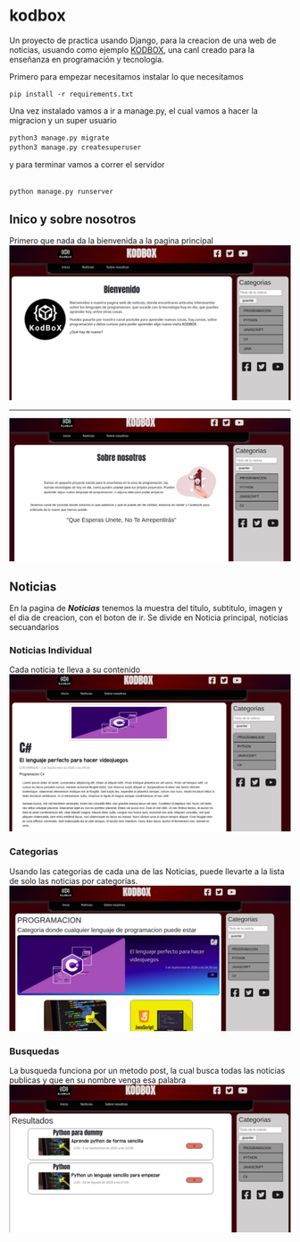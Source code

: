 # kodbox

Un proyecto de practica usando Django, para la creacion de una web de noticias, usuando como ejemplo [KODBOX](https://www.youtube.com/channel/UCoEIYAsPco1b1AKyDDVi3fg), una canl creado para la enseñanza en programación y tecnologia.

Primero para empezar necesitamos instalar lo que necesitamos
```	
pip install -r requirements.txt
```

Una vez instalado vamos a ir a manage.py, el cual vamos a hacer la migracion y un super usuario

```python
python3 manage.py migrate
python3 manage.py createsuperuser

```
y para terminar vamos a correr el servidor

```python

python manage.py runserver

```

## Inico y sobre nosotros
Primero que nada da la bienvenida a la pagina principal
<br>
<img src="github/Bienvenida.png" alt="Bienvenido">
<hr>
<img src="github/sobre.png" alt="Sobre Nosotros">
<br>

## Noticias
En la pagina de ***Noticias*** tenemos la muestra del titulo, subtitulo, imagen y el dia de creacion, con el boton de ir.
Se divide en Noticia principal, noticias secuandarios
<br>

### Noticias Individual
Cada noticia te lleva a su contenido
<br>
<img src="github/noticiaIndividual.png" alt="Noticias Individual">
<br>

### Categorias
Usando las categorias de cada una de las Noticias, puede llevarte a la lista de solo las noticias por categorias.
<br>
<img src="github/porCategorias.png" alt="Categorias">
<br>

### Busquedas
La busqueda funciona por un metodo post, la cual busca todas las noticias publicas y que en su nombre venga esa palabra
<br>
<img src="github/porBusqueda.png" alt="Busquedas">
<br>
